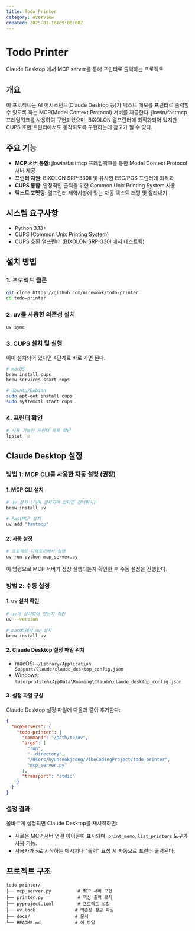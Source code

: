 ```yaml
---
title: Todo Printer
category: overview
created: 2025-01-16T09:00:00Z
---
```


# Todo Printer

Claude Desktop 에서 MCP server를 통해 프린터로 출력하는 프로젝트

## 개요

이 프로젝트는 AI 어시스턴트(Claude Desktop 등)가 텍스트 메모를 프린터로 출력할 수 있도록 하는 MCP(Model Context Protocol) 서버를 제공한다.
jlowin/fastmcp 프레임워크를 사용하여 구현되었으며, BIXOLON 열프린터에 최적화되어 있지만 CUPS 호환 프린터에서도 동작하도록 구현하는데 참고가 될 수 있다.

## 주요 기능

- **MCP 서버 통합**: jlowin/fastmcp 프레임워크를 통한 Model Context Protocol 서버 제공
- **프린터 지원**: BIXOLON SRP-330II 및 유사한 ESC/POS 프린터에 최적화
- **CUPS 통합**: 안정적인 출력을 위한 Common Unix Printing System 사용
- **텍스트 포맷팅**: 열프린터 제약사항에 맞는 자동 텍스트 래핑 및 잘라내기

## 시스템 요구사항

- Python 3.13+
- CUPS (Common Unix Printing System)
- CUPS 호환 열프린터 (BIXOLON SRP-330II에서 테스트됨)

## 설치 방법

### 1. 프로젝트 클론

```bash
git clone https://github.com/nicewook/todo-printer
cd todo-printer
```

### 2. uv를 사용한 의존성 설치

```bash
uv sync
```

### 3. CUPS 설치 및 실행

이미 설치되어 있다면 4단계로 바로 가면 된다. 

```bash
# macOS
brew install cups
brew services start cups

# Ubuntu/Debian
sudo apt-get install cups
sudo systemctl start cups
```

### 4. 프린터 확인

```bash
# 사용 가능한 프린터 목록 확인
lpstat -p
```

## Claude Desktop 설정

### 방법 1: MCP CLI를 사용한 자동 설정 (권장)

#### 1. MCP CLI 설치

```bash
# uv 설치 (이미 설치되어 있다면 건너뛰기)
brew install uv

# FastMCP 설치
uv add "fastmcp"
```

#### 2. 자동 설정

```bash
# 프로젝트 디렉토리에서 실행
uv run python mcp_server.py
```

이 명령으로 MCP 서버가 정상 실행되는지 확인한 후 수동 설정을 진행한다.

### 방법 2: 수동 설정

#### 1. uv 설치 확인

```bash
# uv가 설치되어 있는지 확인
uv --version

# macOS에서 uv 설치
brew install uv
```

#### 2. Claude Desktop 설정 파일 위치

- macOS: `~/Library/Application Support/Claude/claude_desktop_config.json`
- Windows: `%userprofile%\AppData\Roaming\Claude\claude_desktop_config.json`

#### 3. 설정 파일 구성

Claude Desktop 설정 파일에 다음과 같이 추가한다:

```json
{
  "mcpServers": {
    "todo-printer": {
      "command": "/path/to/uv",
      "args": [
        "run",
        "--directory",
        "/Users/hyunseokjeong/VibeCodingProject/todo-printer",
        "mcp_server.py"
      ],
      "transport": "stdio"
    }
  }
}
```

### 설정 결과

올바르게 설정되면 Claude Desktop를 재시작하면:
- 새로운 MCP 서버 연결 아이콘이 표시되며, `print_memo`, `list_printers` 도구가 사용 가능.
- 사용자가 `>`로 시작하는 메시지나 "출력" 요청 시 자동으로 프린터 출력된다.

## 프로젝트 구조

```
todo-printer/
├── mcp_server.py          # MCP 서버 구현
├── printer.py             # 핵심 출력 로직
├── pyproject.toml         # 프로젝트 설정
├── uv.lock               # 의존성 잠금 파일
├── docs/                 # 문서
└── README.md             # 이 파일
```
